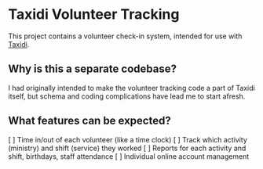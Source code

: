 Taxidi Volunteer Tracking
=========================
This project contains a volunteer check-in system, intended for use with
[Taxidi](http://jkltech.net/taxidi/).

Why is this a separate codebase?
--------------------------------
I had originally intended to make the volunteer tracking code a part of
Taxidi itself, but schema and coding complications have lead me to
start afresh.

What features can be expected?
------------------------------
[ ] Time in/out of each volunteer (like a time clock)
[ ] Track which activity (ministry) and shift (service) they worked
[ ] Reports for each activity and shift, birthdays, staff attendance
[ ] Individual online account management


